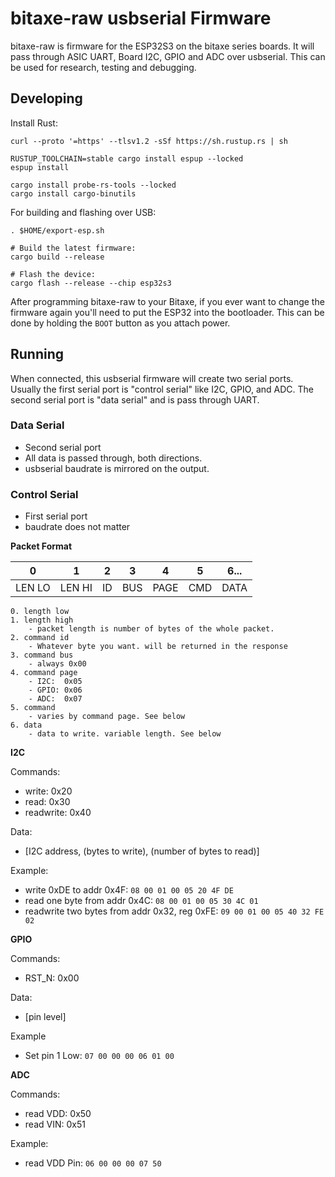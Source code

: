# bitaxe-raw usbserial Firmware

bitaxe-raw is firmware for the ESP32S3 on the bitaxe series boards. It will pass through ASIC UART, Board I2C, GPIO and ADC over usbserial. This can be used for research, testing and debugging.

## Developing

Install Rust:

```Shell
curl --proto '=https' --tlsv1.2 -sSf https://sh.rustup.rs | sh

RUSTUP_TOOLCHAIN=stable cargo install espup --locked
espup install

cargo install probe-rs-tools --locked
cargo install cargo-binutils
```

For building and flashing over USB:

```Shell
. $HOME/export-esp.sh

# Build the latest firmware:
cargo build --release

# Flash the device:
cargo flash --release --chip esp32s3
```

After programming bitaxe-raw to your Bitaxe, if you ever want to change the firmware again you'll need to put the ESP32 into the bootloader. This can be done by holding the `BOOT` button as you attach power.

## Running
When connected, this usbserial firmware will create two serial ports. Usually the first serial port is "control serial" like I2C, GPIO, and ADC. The second serial port is "data serial" and is pass through UART.

### Data Serial
- Second serial port
- All data is passed through, both directions.
- usbserial baudrate is mirrored on the output.


### Control Serial
- First serial port
- baudrate does not matter

**Packet Format**

| 0      | 1      | 2  | 3   | 4    | 5   | 6... |
|--------|--------|----|-----|------|-----|------|
| LEN LO | LEN HI | ID | BUS | PAGE | CMD | DATA |

```
0. length low
1. length high
	- packet length is number of bytes of the whole packet. 
2. command id
	- Whatever byte you want. will be returned in the response 
3. command bus
	- always 0x00 
4. command page
	- I2C:  0x05
	- GPIO: 0x06
	- ADC:  0x07
5. command 
	- varies by command page. See below
6. data
	- data to write. variable length. See below
```

**I2C**

Commands:

- write: 0x20
- read: 0x30
- readwrite: 0x40

Data:

- [I2C address, (bytes to write), (number of bytes to read)]

Example:

- write 0xDE to addr 0x4F: `08 00 01 00 05 20 4F DE`
- read one byte from addr 0x4C: `08 00 01 00 05 30 4C 01`
- readwrite two bytes from addr 0x32, reg 0xFE: `09 00 01 00 05 40 32 FE 02`

**GPIO**

Commands:

- RST_N: 0x00

Data:

- [pin level]

Example

- Set pin 1 Low: `07 00 00 00 06 01 00`

**ADC**

Commands:

- read VDD: 0x50
- read VIN: 0x51

Example:

- read VDD Pin: `06 00 00 00 07 50`

